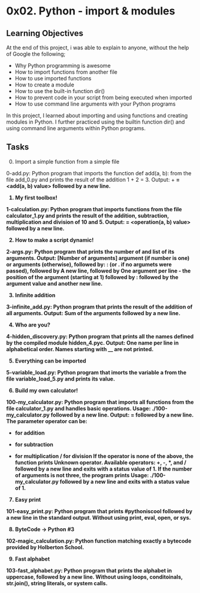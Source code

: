 # 0x02. Python - import & modules
## Learning Objectives
At the end of this project, i was able to explain to anyone, without the help of Google the following;

- Why Python programming is awesome
- How to import functions from another file
- How to use imported functions
- How to create a module
- How to use the built-in function dir()
- How to prevent code in your script from being executed when imported
- How to use command line arguments with your Python programs

In this project, I learned about importing and using functions and creating modules in Python. I further practiced using the builtin function dir() and using command line arguments within Python programs.

## Tasks

0. Import a simple function from a simple file

0-add.py: Python program that imports the function def add(a, b): from the file add_0.py and prints the result of the addition 1 + 2 = 3.
Output: <a value> + <b value> = <add(a, b) value> followed by a new line.

1.  My first toolbox!

1-calculation.py: Python program that imports functions from the file calculator_1.py and prints the result of the addition, subtraction, multiplication and division of 10 and 5.
Output: <a value> <operator> <b value> = <operation(a, b) value> followed by a new line.

2. How to make a script dynamic!

2-args.py: Python program that prints the number of and list of its arguments.
Output: [Number of arguments] argument (if number is one) or arguments (otherwise), followed by:
: (or . if no argumets were passed), followed by
A new line, followed by
One argument per line - the position of the argument (starting at 1) followed by : followed by the argument value and another new line.

3. Infinite addition

3-infinite_add.py: Python program that prints the result of the addition of all arguments.
Output: Sum of the arguments followed by a new line.

4. Who are you?

4-hidden_discovery.py: Python program that prints all the names defined by the compiled module hidden_4.pyc.
Output: One name per line in alphabetical order.
Names starting with __ are not printed.

5. Everything can be imported

5-variable_load.py: Python program that imorts the variable a from the file variable_load_5.py and prints its value.

6. Build my own calculator!

100-my_calculator.py: Python program that imports all functions from the file calculator_1.py and handles basic operations.
Usage: ./100-my_calculator.py <a> <operator> <b> followed by a new line.
Output: <a> <operator> <b> = <result> followed by a new line.
The parameter operator can be:
+ for addition
- for subtraction
* for multiplication
/ for division
If the operator is none of the above, the function prints Unknown operator. Available operators: +, -, *, and / followed by a new line and exits with a status value of 1.
If the number of arguments is not three, the program prints Usage: ./100-my_calculator.py <a> <operator> <b> followed by a new line and exits with a status value of 1.

7. Easy print

101-easy_print.py: Python program that prints #pythoniscool followed by a new line in the standard output.
Without using print, eval, open, or sys.

8. ByteCode -> Python #3

102-magic_calculation.py: Python function matching exactly a bytecode provided by Holberton School.

9. Fast alphabet

103-fast_alphabet.py: Python program that prints the alphabet in uppercase, followed by a new line.
Without using loops, conditoinals, str.join(), string literals, or system calls.
